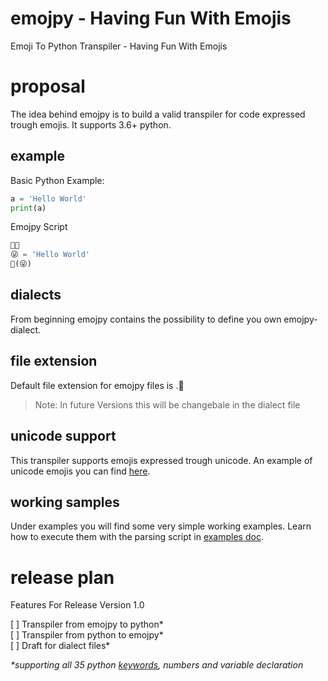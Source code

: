 # emojpy - Having Fun With Emojis
Emoji To Python Transpiler - Having Fun With Emojis

# proposal
The idea behind emojpy is to build a valid transpiler for code expressed trough emojis. It supports 3.6+ python.

## example
Basic Python Example:

```py
a = 'Hello World'
print(a)
```

Emojpy Script
```py
🔑😜
😜 = 'Hello World'
📣(😜)
```

## dialects
From beginning emojpy contains the possibility to define you own emojpy-dialect. 

## file extension
Default file extension for emojpy files is .💎

> Note: In future Versions this will be changebale in the dialect file

## unicode support
This transpiler supports emojis expressed trough unicode. An example of unicode emojis you can find [here](https://unicode.org/emoji/charts/full-emoji-list.html).

## working samples
Under examples you will find some very simple working examples. Learn how to execute them with the parsing script in [examples doc](./doc/example.md).

# release plan
Features For Release Version 1.0

[ ] Transpiler from emojpy to python*<br> 
[ ] Transpiler from python to emojpy*<br>
[ ] Draft for dialect files*<br>

*\*supporting all 35 python [keywords](https://docs.python.org/3.7/reference/lexical_analysis.html#keywords), numbers and variable declaration*
